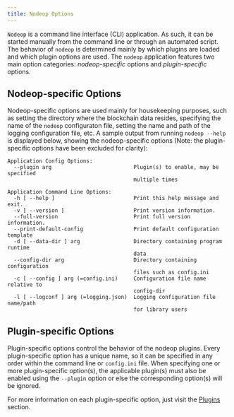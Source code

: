 ```yaml
---
title: Nodeop Options
---
```


`Nodeop` is a command line interface (CLI) application. As such, it can be started manually from the command line or through an automated script. The behavior of `nodeop` is determined mainly by which plugins are loaded and which plugin options are used. The `nodeop` application features two main option categories: *nodeop-specific* options and *plugin-specific* options.

## Nodeop-specific Options

Nodeop-specific options are used mainly for housekeeping purposes, such as setting the directory where the blockchain data resides, specifying the name of the `nodeop` configuraton file, setting the name and path of the logging configuration file, etc. A sample output from running  `nodeop --help` is displayed below, showing the nodeop-specific options (Note: the plugin-specific options have been excluded for clarity):

```console
Application Config Options:
  --plugin arg                          Plugin(s) to enable, may be specified 
                                        multiple times

Application Command Line Options:
  -h [ --help ]                         Print this help message and exit.
  -v [ --version ]                      Print version information.
  --full-version                        Print full version information.
  --print-default-config                Print default configuration template
  -d [ --data-dir ] arg                 Directory containing program runtime 
                                        data
  --config-dir arg                      Directory containing configuration 
                                        files such as config.ini
  -c [ --config ] arg (=config.ini)     Configuration file name relative to 
                                        config-dir
  -l [ --logconf ] arg (=logging.json)  Logging configuration file name/path 
                                        for library users
```

## Plugin-specific Options

Plugin-specific options control the behavior of the nodeop plugins. Every plugin-specific option has a unique name, so it can be specified in any order within the command line or `config.ini` file. When specifying one or more plugin-specific option(s), the applicable plugin(s) must also be enabled using the `--plugin` option or else the corresponding option(s) will be ignored.

For more information on each plugin-specific option, just visit the [Plugins](../plugins/index.md) section.
